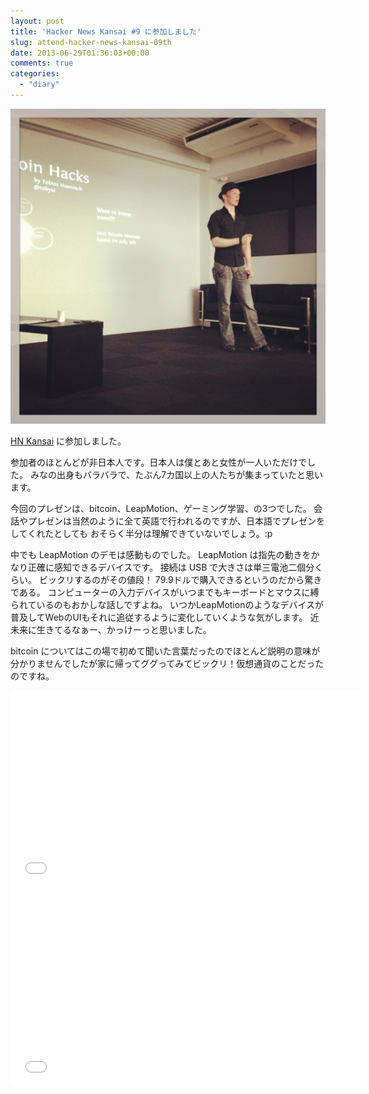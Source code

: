 ```yaml
---
layout: post
title: 'Hacker News Kansai #9 に参加しました'
slug: attend-hacker-news-kansai-09th
date: 2013-06-29T01:36:03+00:00
comments: true
categories:
  - "diary"
---
```


<img src="/images/2013/06/HN-Kansai-9th.jpg" class="image">

[HN Kansai](http://hnkansai.org/) に参加しました。

参加者のほとんどが非日本人です。日本人は僕とあと女性が一人いただけでした。
みなの出身もバラバラで、たぶん7カ国以上の人たちが集まっていたと思います。

今回のプレゼンは、bitcoin、LeapMotion、ゲーミング学習、の3つでした。
会話やプレゼンは当然のように全て英語で行われるのですが、日本語でプレゼンをしてくれたとしても
おそらく半分は理解できていないでしょう。:p

中でも LeapMotion のデモは感動ものでした。
LeapMotion は指先の動きをかなり正確に感知できるデバイスです。
接続は USB で大きさは単三電池二個分くらい。
ビックリするのがその値段！
79.9ドルで購入できるというのだから驚きである。
コンピューターの入力デバイスがいつまでもキーボードとマウスに縛られているのもおかしな話しですよね。
いつかLeapMotionのようなデバイスが普及してWebのUIもそれに追従するように変化していくような気がします。
近未来に生きてるなぁー、かっけーっと思いました。

bitcoin についてはこの場で初めて聞いた言葉だったのでほとんど説明の意味が分かりませんでしたが家に帰ってググってみてビックリ！仮想通貨のことだったのですね。

<iframe width="560" height="315" src="//www.youtube.com/embed/Um63OQz3bjo" frameborder="0" allowfullscreen></iframe>
<iframe width="560" height="315" src="//www.youtube.com/embed/GmOzih6I1zs" frameborder="0" allowfullscreen></iframe>
